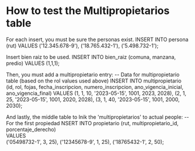 # How to test the Multipropietarios table
For each insert, you must be sure the personas exist. 
INSERT INTO persona (rut) VALUES ('12.345.678-9'), ('18.765.432-1'), ('5.498.732-1');

Insert bien raiz to be used.
INSERT INTO bien_raiz (comuna, manzana, predio) VALUES (1,1,1);

Then, you must add a multipropietario entry:
-- Data for multipropietario table (based on the rol values used above)
INSERT INTO multipropietario (id, rol, fojas, fecha_inscripcion, numero_inscripcion, ano_vigencia_inicial, ano_vigencia_final) 
VALUES 
(1, 1, 10, '2023-05-15', 1001, 2023, 2028),
 (2, 1, 25, '2023-05-15', 1001, 2020, 2028), 
 (3, 1, 40, '2023-05-15', 1001, 2000, 2030);

And lastly, the middle table to lnik the 'multipropietarios' to actual people:
-- For the first propiedad
NSERT INTO propietario (rut, multipropietario_id, porcentaje_derecho)  
VALUES  
('05498732-1', 3, 25), ('12345678-9', 1, 25),  ('18765432-1', 2, 50);